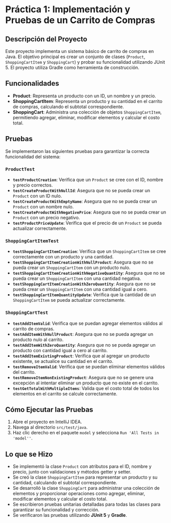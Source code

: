 # Práctica 1: Implementación y Pruebas de un Carrito de Compras

## Descripción del Proyecto

Este proyecto implementa un sistema básico de carrito de compras en Java. El objetivo principal es crear un conjunto de clases (`Product`, `ShoppingCartItem` y `ShoppingCart`) y probar su funcionalidad utilizando JUnit 5. El proyecto utiliza Gradle como herramienta de construcción.

## Funcionalidades

- **Product**: Representa un producto con un ID, un nombre y un precio.
- **ShoppingCartItem**: Representa un producto y su cantidad en el carrito de compras, calculando el subtotal correspondiente.
- **ShoppingCart**: Administra una colección de objetos `ShoppingCartItem`, permitiendo agregar, eliminar, modificar elementos y calcular el costo total.

## Pruebas

Se implementaron las siguientes pruebas para garantizar la correcta funcionalidad del sistema:

### `ProductTest`
- **`testProductCreation`**: Verifica que un `Product` se cree con el ID, nombre y precio correctos.
- **`testCreateProductWithNullId`**: Asegura que no se pueda crear un `Product` con un ID nulo.
- **`testCreateProductWithEmptyName`**: Asegura que no se pueda crear un `Product` con un nombre nulo.
- **`testCreateProductWithNegativePrice`**: Asegura que no se pueda crear un `Product` con un precio negativo.
- **`testProductPriceUpdate`**: Verifica que el precio de un `Product` se pueda actualizar correctamente.

### `ShoppingCartItemTest`
- **`testShoppingCartItemCreation`**: Verifica que un `ShoppingCartItem` se cree correctamente con un producto y una cantidad.
- **`testShoppingCartItemCreationWithNullProduct`**: Asegura que no se pueda crear un `ShoppingCartItem` con un producto nulo.
- **`testShoppingCartItemCreationWithNegativeQuantity`**: Asegura que no se pueda crear un `ShoppingCartItem` con una cantidad negativa.
- **`testShoppingCartItemCreationWithZeroQuantity`**: Asegura que no se pueda crear un `ShoppingCartItem` con una cantidad igual a cero.
- **`testShoppingCartItemQuantityUpdate`**: Verifica que la cantidad de un `ShoppingCartItem` se pueda actualizar correctamente.

### `ShoppingCartTest`
- **`testAddItemValid`**: Verifica que se puedan agregar elementos válidos al carrito de compras.
- **`testAddItemWithNullProduct`**: Asegura que no se pueda agregar un producto nulo al carrito.
- **`testAddItemWithZeroQuantity`**: Asegura que no se pueda agregar un producto con cantidad igual a cero al carrito.
- **`testAddItemExistingProduct`**: Verifica que al agregar un producto existente, se actualice su cantidad en el carrito.
- **`testRemoveItemValid`**: Verifica que se puedan eliminar elementos válidos del carrito.
- **`testRemoveItemNonExistingProduct`**: Asegura que no se genere una excepción al intentar eliminar un producto que no existe en el carrito.
- **`testGetTotalWithMultipleItems`**: Valida que el costo total de todos los elementos en el carrito se calcule correctamente.

## Cómo Ejecutar las Pruebas

1. Abre el proyecto en IntelliJ IDEA.
2. Navega al directorio `src/test/java`.
3. Haz clic derecho en el paquete `model` y selecciona `Run 'All Tests in 'model''`.

## Lo que se Hizo

- Se implementó la clase `Product` con atributos para el ID, nombre y precio, junto con validaciones y métodos getter y setter.
- Se creó la clase `ShoppingCartItem` para representar un producto y su cantidad, calculando el subtotal correspondiente.
- Se desarrolló la clase `ShoppingCart` para administrar una colección de elementos y proporcionar operaciones como agregar, eliminar, modificar elementos y calcular el costo total.
- Se escribieron pruebas unitarias detalladas para todas las clases para garantizar su funcionalidad y corrección.
- Se verificaron las pruebas utilizando **JUnit 5** y **Gradle**.
